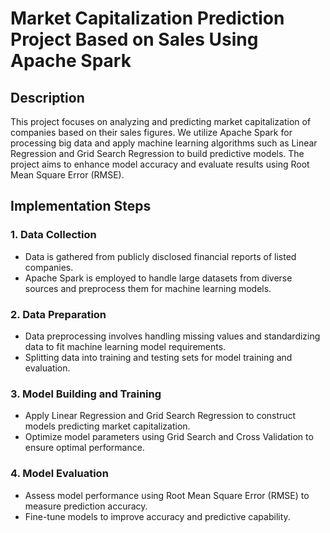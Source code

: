 # Market Capitalization Prediction Project Based on Sales Using Apache Spark

## Description

This project focuses on analyzing and predicting market capitalization of companies based on their sales figures. We utilize Apache Spark for processing big data and apply machine learning algorithms such as Linear Regression and Grid Search Regression to build predictive models. The project aims to enhance model accuracy and evaluate results using Root Mean Square Error (RMSE).

## Implementation Steps

### 1. Data Collection

- Data is gathered from publicly disclosed financial reports of listed companies.
- Apache Spark is employed to handle large datasets from diverse sources and preprocess them for machine learning models.

### 2. Data Preparation

- Data preprocessing involves handling missing values and standardizing data to fit machine learning model requirements.
- Splitting data into training and testing sets for model training and evaluation.

### 3. Model Building and Training

- Apply Linear Regression and Grid Search Regression to construct models predicting market capitalization.
- Optimize model parameters using Grid Search and Cross Validation to ensure optimal performance.

### 4. Model Evaluation

- Assess model performance using Root Mean Square Error (RMSE) to measure prediction accuracy.
- Fine-tune models to improve accuracy and predictive capability.
